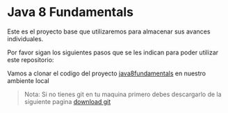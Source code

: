 # Java 8 Fundamentals

Este es el proyecto base que utilizaremos para almacenar sus avances individuales.

Por favor sigan los siguientes pasos que se les indican para poder utilizar este repositorio:

Vamos a clonar el codigo del proyecto [java8fundamentals](https://github.com/breakponchito/java8fundamentals) en nuestro ambiente local

> Nota: Si no tienes git en tu maquina primero debes descargarlo de la siguiente pagina [download git](https://git-scm.com/downloads )



